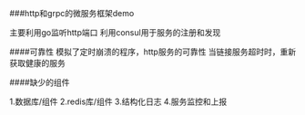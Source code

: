 ###http和grpc的微服务框架demo

主要利用go监听http端口
利用consul用于服务的注册和发现

####可靠性
模拟了定时崩溃的程序，http服务的可靠性
当链接服务超时时，重新获取健康的服务


####缺少的组件

1.数据库/组件
2.redis库/组件
3.结构化日志
4.服务监控和上报